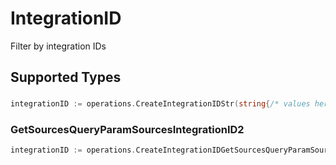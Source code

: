 # IntegrationID

Filter by integration IDs


## Supported Types

### 

```go
integrationID := operations.CreateIntegrationIDStr(string{/* values here */})
```

### GetSourcesQueryParamSourcesIntegrationID2

```go
integrationID := operations.CreateIntegrationIDGetSourcesQueryParamSourcesIntegrationID2(operations.GetSourcesQueryParamSourcesIntegrationID2{/* values here */})
```

